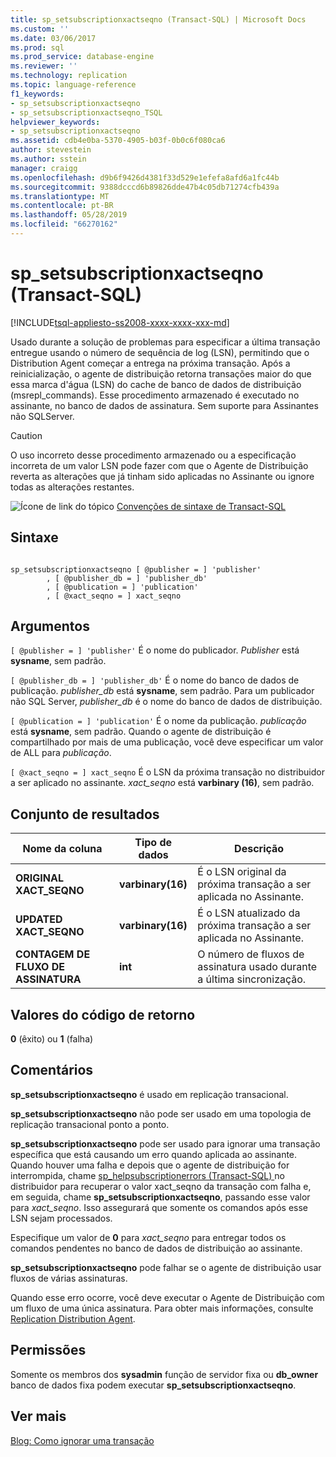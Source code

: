```yaml
---
title: sp_setsubscriptionxactseqno (Transact-SQL) | Microsoft Docs
ms.custom: ''
ms.date: 03/06/2017
ms.prod: sql
ms.prod_service: database-engine
ms.reviewer: ''
ms.technology: replication
ms.topic: language-reference
f1_keywords:
- sp_setsubscriptionxactseqno
- sp_setsubscriptionxactseqno_TSQL
helpviewer_keywords:
- sp_setsubscriptionxactseqno
ms.assetid: cdb4e0ba-5370-4905-b03f-0b0c6f080ca6
author: stevestein
ms.author: sstein
manager: craigg
ms.openlocfilehash: d9b6f9426d4381f33d529e1efefa8afd6a1fc44b
ms.sourcegitcommit: 9388dcccd6b89826dde47b4c05db71274cfb439a
ms.translationtype: MT
ms.contentlocale: pt-BR
ms.lasthandoff: 05/28/2019
ms.locfileid: "66270162"
---
```

# <a name="spsetsubscriptionxactseqno-transact-sql"></a>sp_setsubscriptionxactseqno (Transact-SQL)
[!INCLUDE[tsql-appliesto-ss2008-xxxx-xxxx-xxx-md](../../includes/tsql-appliesto-ss2008-xxxx-xxxx-xxx-md.md)]

  Usado durante a solução de problemas para especificar a última transação entregue usando o número de sequência de log (LSN), permitindo que o Distribution Agent começar a entrega na próxima transação. Após a reinicialização, o agente de distribuição retorna transações maior do que essa marca d'água (LSN) do cache de banco de dados de distribuição (msrepl_commands). Esse procedimento armazenado é executado no assinante, no banco de dados de assinatura. Sem suporte para Assinantes não SQLServer.  
  
> [!CAUTION]  
>  O uso incorreto desse procedimento armazenado ou a especificação incorreta de um valor LSN pode fazer com que o Agente de Distribuição reverta as alterações que já tinham sido aplicadas no Assinante ou ignore todas as alterações restantes.  
  
 ![Ícone de link do tópico](../../database-engine/configure-windows/media/topic-link.gif "Ícone de link do tópico") [Convenções de sintaxe de Transact-SQL](../../t-sql/language-elements/transact-sql-syntax-conventions-transact-sql.md)  
  
## <a name="syntax"></a>Sintaxe  
  
```  
  
sp_setsubscriptionxactseqno [ @publisher = ] 'publisher'  
        , [ @publisher_db = ] 'publisher_db'  
        , [ @publication = ] 'publication'  
        , [ @xact_seqno = ] xact_seqno   
```  
  
## <a name="arguments"></a>Argumentos  
`[ @publisher = ] 'publisher'` É o nome do publicador. *Publisher* está **sysname**, sem padrão.  
  
`[ @publisher_db = ] 'publisher_db'` É o nome do banco de dados de publicação. *publisher_db* está **sysname**, sem padrão. Para um publicador não SQL Server, *publisher_db* é o nome do banco de dados de distribuição.  
  
`[ @publication = ] 'publication'` É o nome da publicação. *publicação* está **sysname**, sem padrão. Quando o agente de distribuição é compartilhado por mais de uma publicação, você deve especificar um valor de ALL para *publicação*.  
  
`[ @xact_seqno = ] xact_seqno` É o LSN da próxima transação no distribuidor a ser aplicado no assinante. *xact_seqno* está **varbinary (16)**, sem padrão.  
  
## <a name="result-set"></a>Conjunto de resultados  
  
|Nome da coluna|Tipo de dados|Descrição|  
|-----------------|---------------|-----------------|  
|**ORIGINAL XACT_SEQNO**|**varbinary(16)**|É o LSN original da próxima transação a ser aplicada no Assinante.|  
|**UPDATED XACT_SEQNO**|**varbinary(16)**|É o LSN atualizado da próxima transação a ser aplicada no Assinante.|  
|**CONTAGEM DE FLUXO DE ASSINATURA**|**int**|O número de fluxos de assinatura usado durante a última sincronização.|  
  
## <a name="return-code-values"></a>Valores do código de retorno  
 **0** (êxito) ou **1** (falha)  
  
## <a name="remarks"></a>Comentários  
 **sp_setsubscriptionxactseqno** é usado em replicação transacional.  
  
 **sp_setsubscriptionxactseqno** não pode ser usado em uma topologia de replicação transacional ponto a ponto.  
  
 **sp_setsubscriptionxactseqno** pode ser usado para ignorar uma transação específica que está causando um erro quando aplicada ao assinante. Quando houver uma falha e depois que o agente de distribuição for interrompida, chame [sp_helpsubscriptionerrors &#40;Transact-SQL&#41; ](../../relational-databases/system-stored-procedures/sp-helpsubscriptionerrors-transact-sql.md) no distribuidor para recuperar o valor xact_seqno da transação com falha e, em seguida, chame **sp_setsubscriptionxactseqno**, passando esse valor para *xact_seqno*. Isso assegurará que somente os comandos após esse LSN sejam processados.  
  
 Especifique um valor de **0** para *xact_seqno* para entregar todos os comandos pendentes no banco de dados de distribuição ao assinante.  
  
 **sp_setsubscriptionxactseqno** pode falhar se o agente de distribuição usar fluxos de várias assinaturas.  
  
 Quando esse erro ocorre, você deve executar o Agente de Distribuição com um fluxo de uma única assinatura. Para obter mais informações, consulte [Replication Distribution Agent](../../relational-databases/replication/agents/replication-distribution-agent.md).  
  
## <a name="permissions"></a>Permissões  
 Somente os membros dos **sysadmin** função de servidor fixa ou **db_owner** banco de dados fixa podem executar **sp_setsubscriptionxactseqno**.  
  
## <a name="see-more"></a>Ver mais

[Blog: Como ignorar uma transação](https://repltalk.com/2019/05/28/how-to-skip-a-transaction/)  
